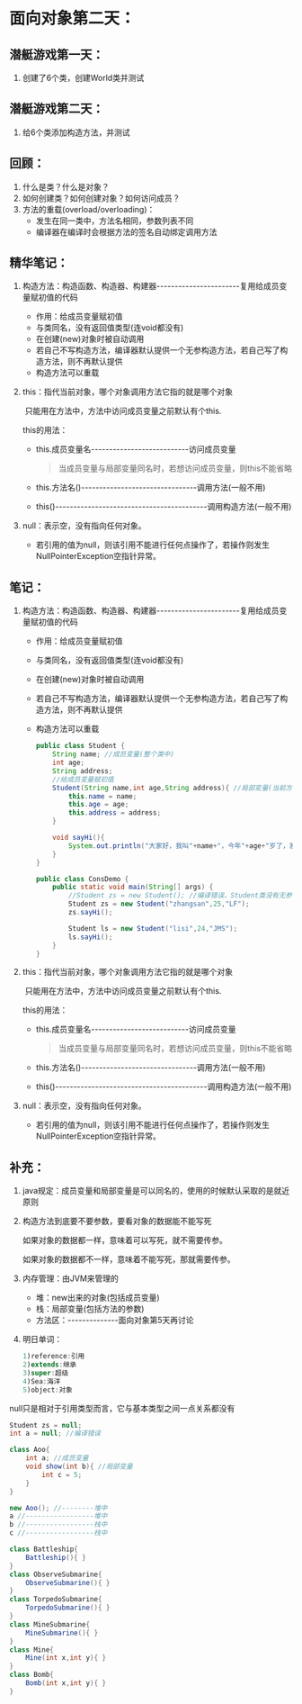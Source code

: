 # 面向对象第二天：

## 潜艇游戏第一天：

1. 创建了6个类，创建World类并测试

## 潜艇游戏第二天：

1. 给6个类添加构造方法，并测试



## 回顾：

1. 什么是类？什么是对象？
2. 如何创建类？如何创建对象？如何访问成员？
3. 方法的重载(overload/overloading)：
   - 发生在同一类中，方法名相同，参数列表不同
   - 编译器在编译时会根据方法的签名自动绑定调用方法



## 精华笔记：

1. 构造方法：构造函数、构造器、构建器-----------------------复用给成员变量赋初值的代码

   - 作用：给成员变量赋初值
   - 与类同名，没有返回值类型(连void都没有)
   - 在创建(new)对象时被自动调用
   - 若自己不写构造方法，编译器默认提供一个无参构造方法，若自己写了构造方法，则不再默认提供
   - 构造方法可以重载

2. this：指代当前对象，哪个对象调用方法它指的就是哪个对象

   ​          只能用在方法中，方法中访问成员变量之前默认有个this.

   this的用法：

   - this.成员变量名---------------------------访问成员变量

     > 当成员变量与局部变量同名时，若想访问成员变量，则this不能省略

   - this.方法名()--------------------------------调用方法(一般不用)

   - this()------------------------------------------调用构造方法(一般不用)

3. null：表示空，没有指向任何对象。

   - 若引用的值为null，则该引用不能进行任何点操作了，若操作则发生NullPointerException空指针异常。



## 笔记：

1. 构造方法：构造函数、构造器、构建器-----------------------复用给成员变量赋初值的代码

   - 作用：给成员变量赋初值

   - 与类同名，没有返回值类型(连void都没有)

   - 在创建(new)对象时被自动调用

   - 若自己不写构造方法，编译器默认提供一个无参构造方法，若自己写了构造方法，则不再默认提供

   - 构造方法可以重载

     ```java
     public class Student {
         String name; //成员变量(整个类中)
         int age;
         String address;
         //给成员变量赋初值
         Student(String name,int age,String address){ //局部变量(当前方法中)
             this.name = name;
             this.age = age;
             this.address = address;
         }
     
         void sayHi(){
             System.out.println("大家好，我叫"+name+"，今年"+age+"岁了，家住"+address);
         }
     }
     
     public class ConsDemo {
         public static void main(String[] args) {
             //Student zs = new Student(); //编译错误，Student类没有无参构造方法
             Student zs = new Student("zhangsan",25,"LF");
             zs.sayHi();
     
             Student ls = new Student("lisi",24,"JMS");
             ls.sayHi();
         }
     }
     ```

2. this：指代当前对象，哪个对象调用方法它指的就是哪个对象

   ​          只能用在方法中，方法中访问成员变量之前默认有个this.

   this的用法：

   - this.成员变量名---------------------------访问成员变量

     > 当成员变量与局部变量同名时，若想访问成员变量，则this不能省略

   - this.方法名()--------------------------------调用方法(一般不用)

   - this()------------------------------------------调用构造方法(一般不用)

3. null：表示空，没有指向任何对象。

   - 若引用的值为null，则该引用不能进行任何点操作了，若操作则发生NullPointerException空指针异常。



## 补充：

1. java规定：成员变量和局部变量是可以同名的，使用的时候默认采取的是就近原则

2. 构造方法到底要不要参数，要看对象的数据能不能写死

   如果对象的数据都一样，意味着可以写死，就不需要传参。

   如果对象的数据都不一样，意味着不能写死，那就需要传参。

3. 内存管理：由JVM来管理的

   - 堆：new出来的对象(包括成员变量)
   - 栈：局部变量(包括方法的参数)
   - 方法区：--------------面向对象第5天再讨论

4. 明日单词：

   ```java
   1)reference:引用
   2)extends:继承
   3)super:超级
   4)Sea:海洋
   5)object:对象
   ```

   







null只是相对于引用类型而言，它与基本类型之间一点关系都没有

```java
Student zs = null;
int a = null; //编译错误
```























```java
class Aoo{
    int a; //成员变量
    void show(int b){ //局部变量
        int c = 5;
    }
}

new Aoo(); //--------堆中
a //-----------------堆中
b //-----------------栈中
c //-----------------栈中
```



















```java
class Battleship{
    Battleship(){ }
}
class ObserveSubmarine{
    ObserveSubmarine(){ }
}
class TorpedoSubmarine{
    TorpedoSubmarine(){ }
}
class MineSubmarine{
    MineSubmarine(){ }
}
class Mine{
    Mine(int x,int y){ }
}
class Bomb{
    Bomb(int x,int y){ }
}
```






























